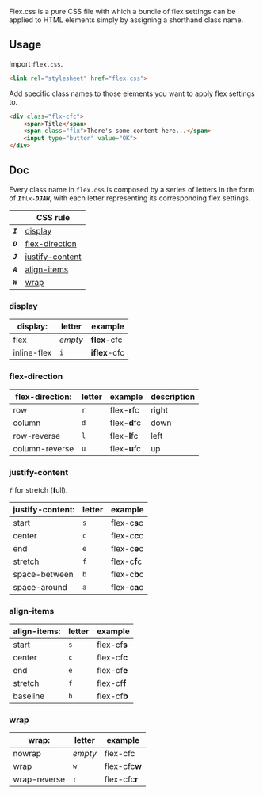 Flex.css is a pure CSS file with which a bundle of flex settings can be applied to HTML elements simply by assigning a shorthand class name.
## Usage
Import `flex.css`.
```html
<link rel="stylesheet" href="flex.css">
```
Add specific class names to those elements you want to apply flex settings to.
```html
<div class="flx-cfc">
    <span>Title</span>
    <span class="flx">There's some content here...</span>
    <input type="button" value="OK">
</div>
```
## Doc
Every class name in `flex.css` is composed by a series of letters in the form of ***`I`***`flx-`***`DJAW`***, with each letter representing its corresponding flex settings. 

||CSS rule
|---|---
|***`I`***|[display](###display)
|***`D`***|[flex-direction](###flex-direction)
|***`J`***|[justify-content](###justify-content)
|***`A`***|[align-items](###align-items)
|***`W`***|[wrap](###wrap)
### display

|display:|letter|example
|---|---|---
|flex|*empty*|**flex**-cfc
|inline-flex|`i`|**iflex**-cfc
### flex-direction

|flex-direction:|letter|example|description
|---|---|---|---
|row|`r`|flex-**r**fc|right
|column|`d`|flex-**d**fc|down
|row-reverse|`l`|flex-**l**fc|left
|column-reverse|`u`|flex-**u**fc|up
### justify-content
`f` for stretch (**f**ull).

|justify-content:|letter|example
|---|---|---
|start|`s`|flex-c**s**c
|center|`c`|flex-c**c**c
|end|`e`|flex-c**e**c
|stretch|`f`|flex-c**f**c
|space-between|`b`|flex-c**b**c
|space-around|`a`|flex-c**a**c
### align-items

|align-items:|letter|example
|---|---|---
|start|`s`|flex-cf**s**
|center|`c`|flex-cf**c**
|end|`e`|flex-cf**e**
|stretch|`f`|flex-cf**f**
|baseline|`b`|flex-cf**b**
### wrap

|wrap:|letter|example
|---|---|---
|nowrap|*empty*|flex-cfc
|wrap|`w`|flex-cfc**w**
|wrap-reverse|`r`|flex-cfc**r**